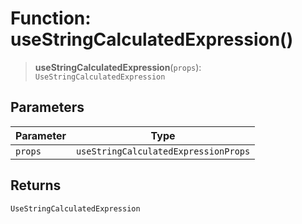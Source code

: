 # Function: useStringCalculatedExpression()

> **useStringCalculatedExpression**(`props`): `UseStringCalculatedExpression`

## Parameters

| Parameter | Type |
| ------ | ------ |
| `props` | `useStringCalculatedExpressionProps` |

## Returns

`UseStringCalculatedExpression`
